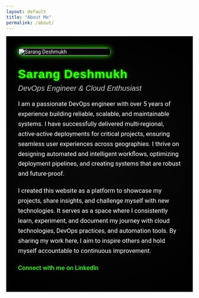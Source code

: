 ```yaml
---
layout: default
title: "About Me"
permalink: /about/
---
```


<div class="about-page">

  <!-- Photo -->
  <div class="about-photo">
    <img src="{{ '/assets/images/photo.png' | relative_url }}" alt="Sarang Deshmukh">
  </div>

  <!-- Bio -->
  <div class="about-bio">
    <h2>Sarang Deshmukh</h2>
    <h3>DevOps Engineer & Cloud Enthusiast</h3>
    <p>
      I am a passionate DevOps engineer with over 5 years of experience building reliable, scalable, and maintainable systems. I have successfully delivered multi-regional, active-active deployments for critical projects, ensuring seamless user experiences across geographies. I thrive on designing automated and intelligent workflows, optimizing deployment pipelines, and creating systems that are robust and future-proof.
    </p>
    <p>
      I created this website as a platform to showcase my projects, share insights, and challenge myself with new technologies. It serves as a space where I consistently learn, experiment, and document my journey with cloud technologies, DevOps practices, and automation tools. By sharing my work here, I aim to inspire others and hold myself accountable to continuous improvement.
    </p>
    <p>
      <a href="https://www.linkedin.com/in/sarang-deshmukh-125197182/" target="_blank" rel="noopener">Connect with me on LinkedIn</a>
    </p>
  </div>

</div>

<style>
/* Importing Google Fonts */
@import url('https://fonts.googleapis.com/css2?family=Rubik:wght@500;700&family=Roboto:wght@400;500&display=swap');

/* Container */
.about-page {
  display: flex;
  flex-wrap: wrap;
  align-items: center;
  gap: 2rem;
  padding: 2rem;
  background: radial-gradient(circle, #090909, #000);
  color: #fff;
  /* Setting base font */
  font-family: 'Roboto', sans-serif;
}

/* Photo */
.about-photo {
  flex: 0 0 250px;
}

.about-photo img {
  width: 100%;
  border-radius: 12px;
  /* Subtle neon glow */
  box-shadow: 0 0 15px #39FF14;
  transition: transform 0.3s ease, box-shadow 0.3s ease;
}

.about-photo img:hover {
  transform: scale(1.05);
  box-shadow: 0 0 25px #39FF14, 0 0 50px #39FF14;
}

/* Bio */
.about-bio {
  flex: 1 1 500px;
  font-size: 1.05rem;
}

.about-bio h2 {
  font-family: 'Rubik', sans-serif;
  font-size: 2rem;
  color: #39FF14;
  margin: 0;
  margin-bottom: 0.5rem;
  /* Neon text glow effect */
  text-shadow: 0 0 6px #39FF14;
  letter-spacing: 1px;
}

.about-bio h3 {
  font-family: 'Rubik', sans-serif;
  font-size: 1.25rem;
  font-weight: 400;
  color: #ccc;
  margin: 0 0 1rem;
  font-style: italic;
}

.about-bio p {
  line-height: 1.6;
  margin-bottom: 1.2rem;
}

.about-bio a {
  color: #39FF14;
  text-decoration: none;
  font-weight: 500;
  border-bottom: 1px solid transparent;
  transition: border-bottom 0.2s;
}

.about-bio a:hover {
  border-bottom: 1px solid #39FF14;
}

/* Mobile responsive */
@media (max-width: 700px) {
  .about-page {
    flex-direction: column;
    align-items: center;
    text-align: center;
  }

  .about-photo {
    flex: 0 0 150px;
    margin-bottom: 1.5rem;
  }

  .about-bio {
    flex: 1 1 auto;
  }
}
</style>
